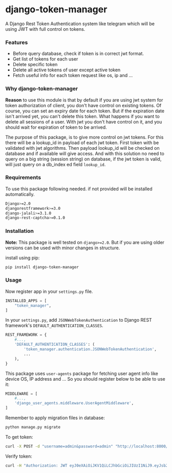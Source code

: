 # django-token-manager
A Django Rest Token Authentication system like telegram which will be using JWT with full control on tokens.


### Features
- Before query database, check if token is in correct jwt format.
- Get list of tokens for each user
- Delete specific token 
- Delete all active tokens of user except active token
- Fetch useful info for each token request like os, ip and ...

### Why django-token-manager
**Reason** to use this module is that by default if you are using jwt system for
token authorization of client, you don't have control on existing tokens.
Of course, you can set an expiry date for each token. But if the expiration date isn't arrived yet,
you can't delete this token. 
What happens if you want to delete all sessions of a user. With jwt you don't have control on it, and you 
should wait for expiration of token to be arrived.

The purpose of this package, is to give more control on jwt tokens. For this there will be a
lookup_id in payload of each jwt token. First token with be validated with jwt algorithms.
Then payload lookup_id will be checked on database and if available will give access.
And with this solution no need to query on a big string (session string) on database, 
if the jwt token is valid, will just query on a db_index ed field `lookup_id`.


### Requirements

To use this package following needed. if not provided will be installed automatically.
```bash
Django>=2.0
djangorestframework>=3.0
django-jalali>=3.1.0
django-rest-captcha>=0.1.0
```

### Installation

**Note:** This package is well tested on `django>=2.0`. But if you are using older versions can be
used with minor changes in structure.

install using pip:
```bash
pip install django-token-manager
```

### Usage
Now register app in your `settings.py` file.

```python
INSTALLED_APPS = [
    "token_manager",
]
```

In your `settings.py`, add `JSONWebTokenAuthentication` to Django REST framework's `DEFAULT_AUTHENTICATION_CLASSES`.
```python
REST_FRAMEWORK = {
    #...,
    'DEFAULT_AUTHENTICATION_CLASSES': (
        'token_manager.authentication.JSONWebTokenAuthentication',
        ...
    ),
}
```

This package uses `user-agents` package for fetching user agent info like device OS, IP address and ...
So you should register below to be able to use it:
```python
MIDDLEWARE = [
    #...,
    'django_user_agents.middleware.UserAgentMiddleware',
]
```

Remember to apply migration files in database:
```bash
python manage.py migrate
```

To get token:
```bash
curl -X POST -d "username=admin&password=admin" "http://localhost:8000/token/get/"
```
Verify token:
```bash
curl -H "Authorization: JWT eyJ0eXAiOiJKV1QiLCJhbGciOiJIUzI1NiJ9.eyJsb29rdXBfaWQiOjUsInVzZXJfaWQiOjEsInVzZXJuYW1lIjoiYWRtaW4iLCJleHAiOjE1OTg1MjY4MjEsImVtYWlsIjoiIn0.l6JyGgAs_hBRejX1BpvA7PjubM2m89lV35PTVUBnV_I" "http://localhost:8000/token/manage/"
```

